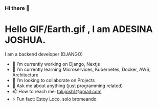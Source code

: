 ### Hi there 👋

<h1>Hello GIF/Earth.gif , I am ADESINA JOSHUA.</h1>
I am a backend developer (DJANGO)

- 🔭 I’m currently working on Django, Nextjs
- 🌱 I’m currently learning Microservices, Kubernetes, Docker, AWS, Architecture
- 👯 I’m looking to collaborate on Projects
- 💬 Ask me about anything (just programming related)
- 📫 How to reach me: tolujosh1@gmail.com
- ⚡ Fun fact: Estoy Loco, solo bromeando

